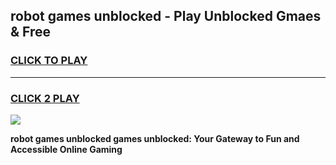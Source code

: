 
## robot games unblocked - Play Unblocked Gmaes & Free
<h3>
<a href="https://premium.freeplayer.one?title=robot_games_unblocked&ref=19F">CLICK TO PLAY</a></h3>
<hr>

<h3>
<a href="https://premium.freeplayer.one?title=robot_games_unblocked&ref=19F">CLICK 2 PLAY</a>
  
</h3>

<a href="https://premium.freeplayer.one?title=robot_games_unblocked&ref=19F/"><img src="https://clearcache.store/games.png"></a>


**robot games unblocked games unblocked: Your Gateway to Fun and Accessible Online Gaming**
